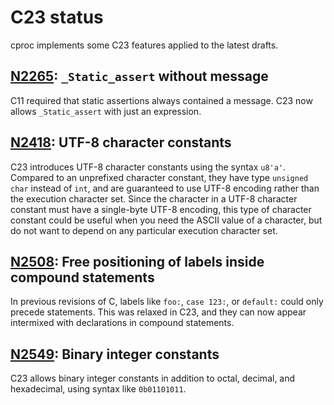 # C23 status

cproc implements some C23 features applied to the latest drafts.

## [N2265]: `_Static_assert` without message

C11 required that static assertions always contained a message. C23
now allows `_Static_assert` with just an expression.

## [N2418]: UTF-8 character constants

C23 introduces UTF-8 character constants using the syntax `u8'a'`.
Compared to an unprefixed character constant, they have type `unsigned
char` instead of `int`, and are guaranteed to use UTF-8 encoding
rather than the execution character set. Since the character in a
UTF-8 character constant must have a single-byte UTF-8 encoding,
this type of character constant could be useful when you need the
ASCII value of a character, but do not want to depend on any
particular execution character set.

## [N2508]: Free positioning of labels inside compound statements

In previous revisions of C, labels like `foo:`, `case 123:`, or
`default:` could only precede statements. This was relaxed in C23,
and they can now appear intermixed with declarations in compound
statements.

## [N2549]: Binary integer constants

C23 allows binary integer constants in addition to octal, decimal,
and hexadecimal, using syntax like `0b01101011`.

[N2265]: http://www.open-std.org/jtc1/sc22/wg14/www/docs/n2265.pdf
[N2418]: http://www.open-std.org/jtc1/sc22/wg14/www/docs/n2418.pdf
[N2508]: http://www.open-std.org/jtc1/sc22/wg14/www/docs/n2508.pdf
[N2549]: http://www.open-std.org/jtc1/sc22/wg14/www/docs/n2549.pdf
